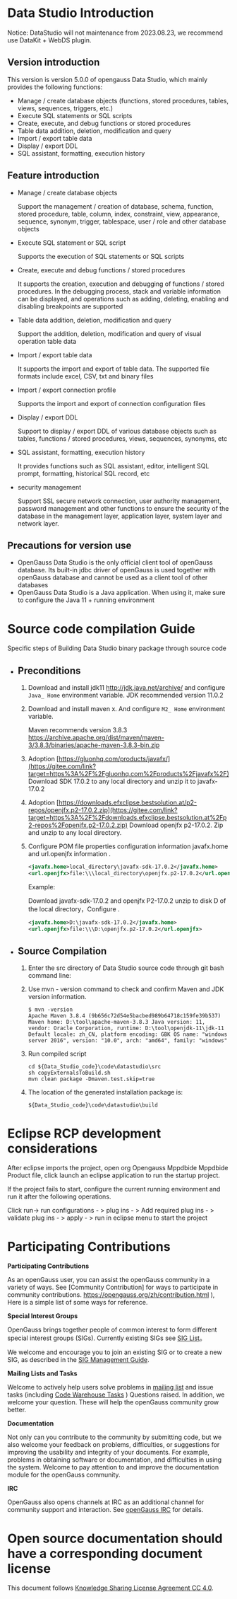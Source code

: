 # Data Studio Introduction

Notice: DataStudio will not maintenance from 2023.08.23,  we recommend use DataKit + WebDS plugin.

## Version introduction

This version is version 5.0.0 of opengauss Data Studio, which mainly provides the following functions:

- Manage / create database objects (functions, stored procedures, tables, views, sequences, triggers, etc.)
- Execute SQL statements or SQL scripts
- Create, execute, and debug functions or stored procedures
- Table data addition, deletion, modification and query
- Import / export table data
- Display / export DDL
- SQL assistant, formatting, execution history

## Feature introduction

- Manage / create database objects

  Support the management / creation of database, schema, function, stored procedure, table, column, index, constraint, view, appearance, sequence, synonym, trigger, tablespace, user / role and other database objects

- Execute SQL statement or SQL script

  Supports the execution of SQL statements or SQL scripts

- Create, execute and debug functions / stored procedures

  It supports the creation, execution and debugging of functions / stored procedures. In the debugging process, stack and variable information can be displayed, and operations such as adding, deleting, enabling and disabling breakpoints are supported

- Table data addition, deletion, modification and query

  Support the addition, deletion, modification and query of visual operation table data

- Import / export table data

  It supports the import and export of table data. The supported file formats include excel, CSV, txt and binary files

- Import / export connection profile

  Supports the import and export of connection configuration files

- Display / export DDL

  Support to display / export DDL of various database objects such as tables, functions / stored procedures, views, sequences, synonyms, etc

- SQL assistant, formatting, execution history

  It provides functions such as SQL assistant, editor, intelligent SQL prompt, formatting, historical SQL record, etc

- security management

  Support SSL secure network connection, user authority management, password management and other functions to ensure the security of the database in the management layer, application layer, system layer and network layer.

## Precautions for version use

- OpenGauss Data Studio is the only official client tool of openGauss database. Its built-in jdbc driver of openGauss is used together with openGauss database and cannot be used as a client tool of other databases
- OpenGauss Data Studio is a Java application. When using it, make sure to configure the Java 11 + running environment

# Source code compilation Guide

Specific steps of Building Data Studio binary package through source code

- ## Preconditions

  1. Download and install jdk11 http://jdk.java.net/archive/  and configure `Java_ Home` environment variable. JDK recommended version 11.0.2

  2. Download and install maven x. And configure `M2_ Home` environment variable. 

     Maven recommends version 3.8.3  https://archive.apache.org/dist/maven/maven-3/3.8.3/binaries/apache-maven-3.8.3-bin.zip

  3. Adoption [https://gluonhq.com/products/javafx/](https://gitee.com/link?target=https%3A%2F%2Fgluonhq.com%2Fproducts%2Fjavafx%2F)  Download SDK 17.0.2 to any local directory and unzip it to javafx-17.0.2

  4. Adoption [https://downloads.efxclipse.bestsolution.at/p2-repos/openjfx.p2-17.0.2.zip](https://gitee.com/link?target=https%3A%2F%2Fdownloads.efxclipse.bestsolution.at%2Fp2-repos%2Fopenjfx.p2-17.0.2.zip)  Download openjfx p2-17.0.2. Zip and unzip to any local directory.

  5. Configure POM file properties configuration information javafx.home and url.openjfx information .

     ```xml
     <javafx.home>local_directory\javafx-sdk-17.0.2</javafx.home>
     <url.openjfx>file:\\\local_directory\openjfx.p2-17.0.2</url.openjfx>
     ```
     
     Example:
     
     Download javafx-sdk-17.0.2 and openjfx P2-17.0.2 unzip to disk D of the local directory，Configure .
     
     ```xml
     <javafx.home>D:\javafx-sdk-17.0.2</javafx.home>
     <url.openjfx>file:\\\D:\openjfx.p2-17.0.2</url.openjfx>
     ```
     
     

- ## Source Compilation

  1. Enter the src directory of Data Studio source code through git bash command line:

  2. Use mvn - version command to check and confirm Maven and JDK version information.

     ```
     $ mvn -version
     Apache Maven 3.8.4 (9b656c72d54e5bacbed989b64718c159fe39b537)
     Maven home: D:\tool\apache-maven-3.8.3 Java version: 11, vendor: Oracle Corporation, runtime: D:\tool\openjdk-11\jdk-11 Default locale: zh_CN, platform encoding: GBK OS name: "windows server 2016", version: "10.0", arch: "amd64", family: "windows"
     ```

  3. Run compiled script

     ```
     cd ${Data_Studio_code}\code\datastudio\src
     sh copyExternalsToBuild.sh
     mvn clean package -Dmaven.test.skip=true
     ```

   4. The location of the generated  installation package is:

      ```
      ${Data_Studio_code}\code\datastudio\build
      ```



# Eclipse RCP development considerations

After eclipse imports the project, open org Opengauss Mppdbide Mppdbide Product file, click launch an eclipse application to run the startup project.

If the project fails to start, configure the current running environment and run it after the following operations.

Click  run-> run configurations - > plug ins - > Add required plug ins - > validate plug ins - > apply - > run in eclipse menu to start the project

# Participating Contributions

**Participating Contributions**

As an openGauss user, you can assist the openGauss community in a variety of ways. See [Community Contribution] for ways to participate in community contributions. https://opengauss.org/zh/contribution.html ), Here is a simple list of some ways for reference.

**Special Interest Groups**

OpenGauss brings together people of common interest to form different special interest groups (SIGs). Currently existing SIGs see [SIG List](https://opengauss.org/zh/contribution.html)。

We welcome and encourage you to join an existing SIG or to create a new SIG, as described in the [SIG Management Guide]( https://opengauss.org/zh/contribution.html ).

**Mailing Lists and Tasks**

Welcome to actively help users solve problems in [mailing list]( https://opengauss.org/zh/community/mails.html ) and issue tasks (including [Code Warehouse Tasks](https://gitee.com/organizations/opengauss/issues) ) Questions raised. In addition, we welcome your question. These will help the openGauss community grow better.

**Documentation**

Not only can you contribute to the community by submitting code, but we also welcome your feedback on problems, difficulties, or suggestions for improving the usability and integrity of your documents. For example, problems in obtaining software or documentation, and difficulties in using the system. Welcome to pay attention to and improve the documentation module for the openGauss community.

**IRC**

OpenGauss also opens channels at IRC as an additional channel for community support and interaction. See  [openGauss IRC](https://opengauss.org/zh/community/onlineCommunication.html) for details.

# Open source documentation should have a corresponding document license

This document follows [Knowledge Sharing License Agreement CC 4.0](https://creativecommons.org/licenses/by/4.0/).